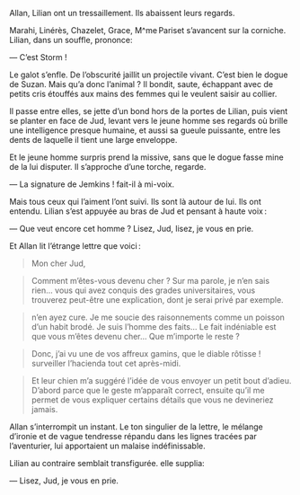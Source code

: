Allan, Lilian ont un tressaillement. Ils abaissent leurs regards.

Marahi, Linérès, Chazelet, Grace, M^me Pariset s’avancent sur la corniche.
Lilian, dans un souffle, prononce:

— C’est Storm !

Le galot s’enfle. De l’obscurité jaillit un projectile vivant. C’est bien
le dogue de Suzan.
Mais qu’a donc l’animal ? Il bondit, saute, échappant avec de petits cris
étouffés aux mains des femmes qui le veulent saisir au collier.

Il passe entre elles, se jette d’un bond hors de la portes de Lilian, puis
vient se planter en face de Jud, levant vers le jeune homme ses regards où
brille une intelligence presque humaine, et aussi sa gueule puissante, entre
les dents de laquelle il tient une large enveloppe.

Et le jeune homme surpris prend la missive, sans que le dogue fasse mine
de la lui disputer. Il s’approche d’une torche, regarde.

— La signature de Jemkins ! fait-il à mi-voix.

Mais tous ceux qui l’aiment l’ont suivi. Ils sont là autour de lui. Ils ont
entendu. Lilian s’est appuyée au bras de Jud et pensant à haute voix :

— Que veut encore cet homme ? Lisez, Jud, lisez, je vous en prie.

Et Allan lit l’étrange lettre que voici :

 

> Mon cher Jud,

> Comment m’êtes-vous devenu cher ? Sur ma parole, je n’en sais rien…
  vous qui avez conquis des grades universitaires, vous trouverez peut-être
  une explication, dont je serai privé par exemple.

> n’en ayez cure. Je me soucie des raisonnements comme un poisson d’un habit
  brodé. Je suis l’homme des faits… Le fait indéniable est que vous m’êtes
  devenu cher… Que m’importe le reste ?

> Donc, j’ai vu une de vos affreux gamins, que le diable rôtisse ! surveiller
  l’hacienda tout cet après-midi.

> Et leur chien m’a suggéré l’idée de vous envoyer un petit bout d’adieu.
  D’abord parce que le geste m’apparaît correct, ensuite qu’il me permet
  de vous expliquer certains détails que vous ne devineriez jamais.

Allan s’interrompit un instant. Le ton singulier de la lettre, le mélange
d’ironie et de vague tendresse répandu dans les lignes tracées par l’aventurier,
lui apportaient un malaise indéfinissable.

Lilian au contraire semblait transfigurée. elle supplia:

— Lisez, Jud, je vous en prie.
